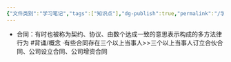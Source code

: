 ```yaml
---
{"文件类别":"学习笔记","tags":["知识点"],"dg-publish":true,"permalink":"/学习笔记studyup/知识点cheese/合同/","dgPassFrontmatter":true,"created":"2024-09-13T08:50:44.693+08:00","updated":"2024-09-13T08:50:47.725+08:00"}
---
```


- 合同：有时也被称为契约、协议、由数个达成一致的意思表示构成的多方法律行为 #背诵/概念 
·有些合同存在三个以上当事人>>三个以上当事人订立合伙合同、公司设立合同、公司增资合同